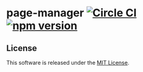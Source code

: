 # page-manager [![Circle CI](https://circleci.com/gh/VARIANTE/page-manager/tree/master.svg?style=svg)](https://circleci.com/gh/VARIANTE/page-manager/tree/master) [![npm version](https://badge.fury.io/js/page-manager.svg)](https://badge.fury.io/js/page-manager)


## License

This software is released under the [MIT License](http://opensource.org/licenses/MIT).
